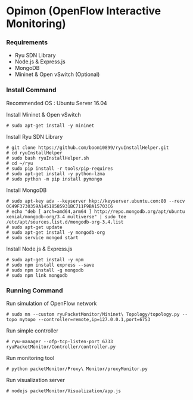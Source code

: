 # Opimon (OpenFlow Interactive Monitoring)

### Requirements
- Ryu SDN Library
- Node.js & Express.js
- MongoDB
- Mininet & Open vSwitch (Optional)

### Install Command

Recommended OS : Ubuntu Server 16.04

Install Mininet & Open vSwitch
```
# sudo apt-get install -y mininet
```

Install Ryu SDN Library
```
# git clone https://github.com/boom10899/ryuInstallHelper.git
# cd ryuInstallHelper
# sudo bash ryuInstallHelper.sh
# cd ~/ryu
# sudo pip install -r tools/pip-requires
# sudo apt-get install -y python-lzma
# sudo python -m pip install pymongo
```

Install MongoDB
```
# sudo apt-key adv --keyserver hkp://keyserver.ubuntu.com:80 --recv 0C49F3730359A14518585931BC711F9BA15703C6
# echo "deb [ arch=amd64,arm64 ] http://repo.mongodb.org/apt/ubuntu xenial/mongodb-org/3.4 multiverse" | sudo tee /etc/apt/sources.list.d/mongodb-org-3.4.list
# sudo apt-get update
# sudo apt-get install -y mongodb-org
# sudo service mongod start
```

Install Node.js & Express.js
```
# sudo apt-get install -y npm
# sudo npm install express --save
# sudo npm install -g mongodb
# sudo npm link mongodb
```

### Running Command

Run simulation of OpenFlow network
```
# sudo mn --custom ryuPacketMonitor/Mininet\ Topology/topology.py --topo mytopo --controller=remote,ip=127.0.0.1,port=6753
```

Run simple controller
```
# ryu-manager --ofp-tcp-listen-port 6733 ryuPacketMonitor/Controller/controller.py
```

Run monitoring tool
```
# python packetMonitor/Proxy\ Monitor/proxyMonitor.py
```

Run visualization server
```
# nodejs packetMonitor/Visualization/app.js
```
